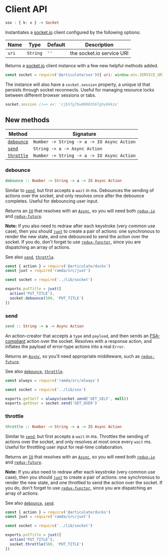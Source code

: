 # Client API

```haskell
sox : { k: v } -> Socket
```

Instantiates a [socket.io](https://socket.io/) client configured by the following options:

| Name | Type | Default | Description |
| ---- | ---- | ------- | ----------- |
| `uri` | `String` | `''` | the socket.io service URI |

Returns a [socket.io](https://socket.io/) client instance with a few new helpful methods added.

```js
const socket = require('@articulate/sox')({ uri: window.env.SERVICE_URI })
```

The instance will also have a `socket.session` property, a unique id that persists through socket reconnects.  Useful for managing resource locks between different browser sessions or tabs.

```js
socket.session //=> ex: 'cjb5fg7bw00003h67ghy84kzx'
```

## New methods

| Method | Signature |
| ------ | --------- |
| [`debounce`](#debounce) | `Number -> String -> a -> IO Async Action` |
| [`send`](#send) | `String -> a -> Async Action` |
| [`throttle`](#throttle) | `Number -> String -> a -> IO Async Action` |

### debounce

```haskell
debounce :: Number -> String -> a -> IO Async Action
```

Similar to [`send`](#send), but first accepts a `wait` in ms.  Debounces the sending of actions over the socket, and only resolves once after the debounce completes.  Useful for debouncing user input.

Returns an [`IO`](https://github.com/evilsoft/crocks#crocks) that resolves with an [`Async`](https://github.com/evilsoft/crocks#crocks), so you will need both [`redux-io`](https://www.npmjs.com/package/redux-io) and [`redux-future`](https://www.npmjs.com/package/redux-future).

**Note:** If you also need to redraw after each keystroke (very common use case), then you should [`juxt`](http://devdocs.io/ramda/index#juxt) to create a pair of actions: one synchronous to render the new state, and one debounced to send the action over the socket.  If you do, don't forget to use [`redux-functor`](https://www.npmjs.com/package/redux-functor), since you are dispatching an array of actions.

See also [`send`](#send), [`throttle`](#throttle).

```js
const { action } = require('@articulate/ducks')
const juxt = require('ramda/src/juxt')

const socket = require('../lib/socket')

exports.putTitle = juxt([
  action('PUT_TITLE'),
  socket.debounce(500, 'PUT_TITLE')
])
```

### send

```haskell
send :: String -> a -> Async Action
```

An action-creator that accepts a `type` and `payload`, and then sends an [FSA-compliant](https://github.com/acdlite/flux-standard-action) action over the socket.  Resolves with a response action, and inflates the payload of error-type actions into a real `Error`.

Returns an [`Async`](https://github.com/evilsoft/crocks#crocks), so you'll need appropriate middleware, such as [`redux-future`](https://www.npmjs.com/package/redux-future).

See also [`debounce`](#debounce), [`throttle`](#throttle).

```js
const always = require('ramda/src/always')

const socket = require('../lib/sox')

exports.getSelf = always(socket.send('GET_SELF', null))
exports.getUser = socket.send('GET_USER')
```

### throttle

```haskell
throttle :: Number -> String -> a -> IO Async Action
```

Similar to [`send`](#send), but first accepts a `wait` in ms.  Throttles the sending of actions over the socket, and only resolves at most once every `wait` ms.  Useful for throttling user input for real-time collaboration.

Returns an [`IO`](https://github.com/evilsoft/crocks#crocks) that resolves with an [`Async`](https://github.com/evilsoft/crocks#crocks), so you will need both [`redux-io`](https://www.npmjs.com/package/redux-io) and [`redux-future`](https://www.npmjs.com/package/redux-future).

**Note:** If you also need to redraw after each keystroke (very common use case), then you should [`juxt`](http://devdocs.io/ramda/index#juxt) to create a pair of actions: one synchronous to render the new state, and one throttled to send the action over the socket.  If you do, don't forget to use [`redux-functor`](https://www.npmjs.com/package/redux-functor), since you are dispatching an array of actions.

See also [`debounce`](#debounce), [`send`](#send).

```js
const { action } = require('@articulate/ducks')
const juxt = require('ramda/src/juxt')

const socket = require('../lib/socket')

exports.putTitle = juxt([
  action('PUT_TITLE'),
  socket.throttle(500, 'PUT_TITLE')
])
```
